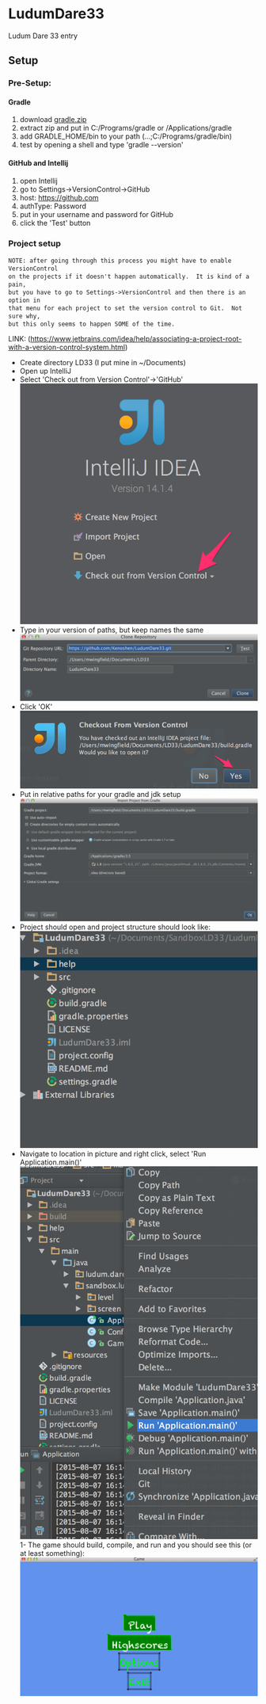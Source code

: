 # LudumDare33
Ludum Dare 33 entry

## Setup
### Pre-Setup:

#### Gradle
1. download [gradle.zip](https://services.gradle.org/distributions/gradle-2.5-bin.zip)
2. extract zip and put in C:/Programs/gradle or /Applications/gradle
3. add GRADLE_HOME/bin to your path (...;C:/Programs/gradle/bin)
4. test by opening a shell and type 'gradle --version'

#### GitHub and Intellij
1. open Intellij
2. go to Settings->VersionControl->GitHub
3. host: https://github.com
4. authType: Password
5. put in your username and password for GitHub
6. click the 'Test' button

### Project setup
    NOTE: after going through this process you might have to enable VersionControl
    on the projects if it doesn't happen automatically.  It is kind of a pain,
    but you have to go to Settings->VersionControl and then there is an option in
    that menu for each project to set the version control to Git.  Not sure why,
    but this only seems to happen SOME of the time.
LINK: (https://www.jetbrains.com/idea/help/associating-a-project-root-with-a-version-control-system.html)

- Create directory LD33 (I put mine in ~/Documents)
- Open up IntelliJ
- Select 'Check out from Version Control'->'GitHub'
![alt tag](https://github.com/Kenoshen/LudumDare33/blob/master/help/project/01.png)
- Type in your version of paths, but keep names the same
![alt tag](https://github.com/Kenoshen/LudumDare33/blob/master/help/project/02.png)
- Click 'OK'
![alt tag](https://github.com/Kenoshen/LudumDare33/blob/master/help/project/03.png)
- Put in relative paths for your gradle and jdk setup
![alt tag](https://github.com/Kenoshen/LudumDare33/blob/master/help/project/04.png)
- Project should open and project structure should look like:
![alt tag](https://github.com/Kenoshen/LudumDare33/blob/master/help/project/05.png)
- Navigate to location in picture and right click, select 'Run Application.main()'
![alt tag](https://github.com/Kenoshen/LudumDare33/blob/master/help/project/06.png)
1- The game should build, compile, and run and you should see this (or at least something):
![alt tag](https://github.com/Kenoshen/LudumDare33/blob/master/help/project/07.png)
